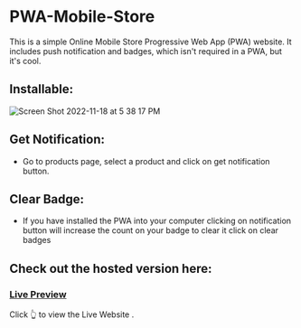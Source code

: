 # PWA-Mobile-Store
 This is a simple Online Mobile Store Progressive Web App (PWA) website.
 It includes push notification and badges, which isn't required in a PWA, but it's cool.
 
## Installable:
![Screen Shot 2022-11-18 at 5 38 17 PM](https://user-images.githubusercontent.com/88231640/202815069-89ddce14-4753-48ea-999f-3399ee3de3be.png)

## Get Notification:
 - Go to products page, select a product and click on get notification button.
## Clear Badge:
 - If you have installed the PWA into your computer clicking on notification button will increase the count on your badge to clear it click on clear badges

## Check out the hosted version here: 
### [Live Preview](https://786armanmerchant.github.io/PWA-Mobile-Store/) 
Click 👆 to view the Live Website . 
